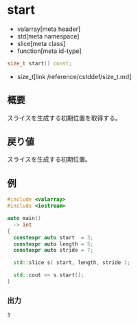 # start
* valarray[meta header]
* std[meta namespace]
* slice[meta class]
* function[meta id-type]

```cpp
size_t start() const;
```
* size_t[link /reference/cstddef/size_t.md]

## 概要
スライスを生成する初期位置を取得する。


## 戻り値
スライスを生成する初期位置。


## 例
```cpp
#include <valarray>
#include <iostream>

auto main()
  -> int
{
  constexpr auto start  = 3;
  constexpr auto length = 5;
  constexpr auto stride = 7;

  std::slice s( start, length, stride );

  std::cout << s.start();
}
```

### 出力
```
3
```
